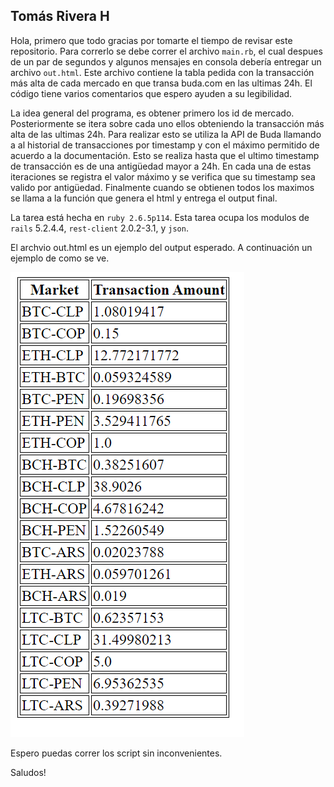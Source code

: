
## Tomás Rivera H 

Hola, primero que todo gracias por tomarte el tiempo de revisar este repositorio. Para correrlo se debe correr el archivo ```main.rb```, el cual despues de un par de segundos y algunos mensajes en consola debería entregar un archivo ```out.html```. Este archivo contiene la tabla pedida con la transacción más alta de cada mercado en que transa buda.com en las ultimas 24h. El código tiene varios comentarios que espero ayuden a su legibilidad.

La idea general del programa, es obtener primero los id de mercado. Posteriormente se itera sobre cada uno ellos obteniendo la transacción más alta de las ultimas 24h. Para realizar esto se utiliza la API de Buda llamando a al historial de transacciones por timestamp y con el máximo permitido de acuerdo a la documentación. Esto se realiza hasta que el ultimo timestamp de transacción es de una antigüedad mayor a 24h. En cada una de estas iteraciones se registra el valor máximo y se verifica que su timestamp sea valido por antigüedad. Finalmente cuando se obtienen todos los maximos se llama a la función que genera el html y entrega el output final.

La tarea está hecha en ```ruby 2.6.5p114```. Esta tarea ocupa los modulos de ```rails``` 5.2.4.4, ```rest-client``` 2.0.2-3.1, y ```json```.

El archvio out.html es un ejemplo del output esperado. A continuación un ejemplo de como se ve.

![alt text](./Tabla.PNG?raw=true "Table")




Espero puedas correr los script sin inconvenientes.

Saludos!